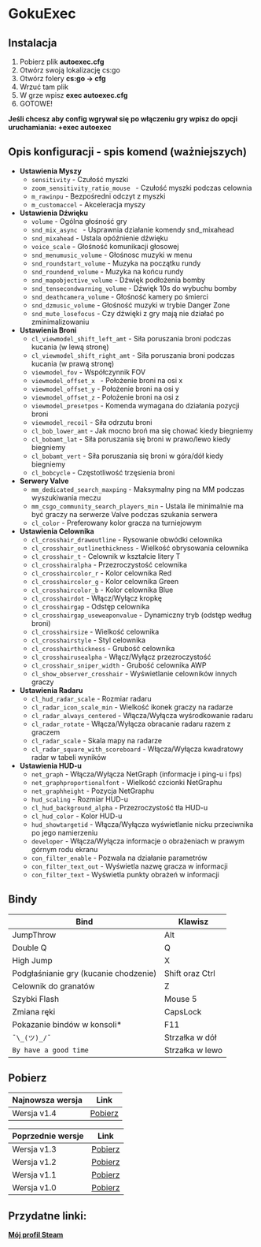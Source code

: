 # GokuExec
## Instalacja
1. Pobierz plik **autoexec.cfg**
1. Otwórz swoją lokalizację cs:go
1. Otwórz folery **cs:go -> cfg**
1. Wrzuć tam plik
1. W grze wpisz **exec autoexec.cfg**
1. GOTOWE!

**Jeśli chcesz aby config wgrywał się po włączeniu gry wpisz do opcji uruchamiania: +exec autoexec**
## Opis konfiguracji - spis komend (ważniejszych)
* **Ustawienia Myszy**
   * `sensitivity` - Czułość myszki
   * `zoom_sensitivity_ratio_mouse ` - Czułość myszki podczas celownia
   * `m_rawinpu` - Bezpośredni odczyt z myszki
   * `m_customaccel` - Akceleracja myszy
* **Ustawienia Dźwięku**
   * `volume` - Ogólna głośność gry
   * `snd_mix_async ` - Usprawnia działanie komendy snd_mixahead
   * `snd_mixahead` - Ustala opóźnienie dźwięku
   * `voice_scale` - Głośność komunikacji głosowej
   * `snd_menumusic_volume` - Głośnosc muzyki w menu 
   * `snd_roundstart_volume` - Muzyka na początku rundy
   * `snd_roundend_volume` - Muzyka na końcu rundy
   * `snd_mapobjective_volume` - Dźwięk podłożenia bomby
   * `snd_tensecondwarning_volume` - Dźwięk 10s do wybuchu bomby
   * `snd_deathcamera_volume` - Głośność kamery po śmierci
   * `snd_dzmusic_volume` - Głośność muzyki w trybie Danger Zone
   * `snd_mute_losefocus` - Czy dźwięki z gry mają nie działać po zminimalizowaniu
* **Ustawienia Broni**
   * `cl_viewmodel_shift_left_amt` - Siła poruszania broni podczas kucania (w lewą stronę)
   * `cl_viewmodel_shift_right_amt` - Siła poruszania broni podczas kucania (w prawą stronę)
   * `viewmodel_fov` - Współczynnik FOV 
   * `viewmodel_offset_x ` - Położenie broni na osi x
   * `viewmodel_offset_y` - Położenie broni na osi y
   * `viewmodel_offset_z` - Położenie broni na osi z
   * `viewmodel_presetpos` - Komenda wymagana do działania pozycji broni
   * `viewmodel_recoil` - Siła odrzutu broni
   * `cl_bob_lower_amt` - Jak mocno broń ma się chować kiedy biegniemy
   * `cl_bobamt_lat` - Siła poruszania się broni w prawo/lewo kiedy biegniemy
   * `cl_bobamt_vert` - Siła poruszania się broni w góra/dół kiedy biegniemy
   * `cl_bobcycle` - Częstotliwość trzęsienia broni
* **Serwery Valve**
   * `mm_dedicated_search_maxping` - Maksymalny ping na MM podczas wyszukiwania meczu
   * `mm_csgo_community_search_players_min` - Ustala ile minimalnie ma być graczy na serwerze Valve podczas szukania serwera
   * `cl_color` - Preferowany kolor gracza na turniejowym
* **Ustawienia Celownika** 
   * `cl_crosshair_drawoutline` - Rysowanie obwódki celownika
   * `cl_crosshair_outlinethickness` - Wielkość obrysowania celownika
   * `cl_crosshair_t` - Celownik w kształcie litery T
   * `cl_crosshairalpha` - Przezroczystość celownika
   * `cl_crosshaircolor_r` - Kolor celownika Red
   * `cl_crosshaircolor_g` - Kolor celownika Green
   * `cl_crosshaircolor_b` - Kolor celownika Blue
   * `cl_crosshairdot` - Włącz/Wyłącz kropkę
   * `cl_crosshairgap` - Odstęp celownika
   * `cl_crosshairgap_useweaponvalue` - Dynamiczny tryb (odstęp według broni)
   * `cl_crosshairsize` - Wielkość celownika
   * `cl_crosshairstyle` - Styl celownika
   * `cl_crosshairthickness` - Grubość celownika
   * `cl_crosshairusealpha` - Włącz/Wyłącz przezroczystość
   * `cl_crosshair_sniper_width` - Grubość celownika AWP
   * `cl_show_observer_crosshair` - Wyświetlanie celowników innych graczy
* **Ustawienia Radaru**
   * `cl_hud_radar_scale` - Rozmiar radaru
   * `cl_radar_icon_scale_min` - Wielkość ikonek graczy na radarze
   * `cl_radar_always_centered` - Włącza/Wyłącza wyśrodkowanie radaru
   * `cl_radar_rotate` - Włącza/Wyłącza obracanie radaru razem z graczem
   * `cl_radar_scale` - Skala mapy na radarze
   * `cl_radar_square_with_scoreboard` - Włącza/Wyłącza kwadratowy radar w tabeli wyników
* **Ustawienia HUD-u**
   * `net_graph` - Włącza/Wyłącza NetGraph (informacje i ping-u i fps)
   * `net_graphproportionalfont` - Wielkość czcionki NetGraphu
   * `net_graphheight` - Pozycja NetGraphu
   * `hud_scaling` - Rozmiar HUD-u
   * `cl_hud_background_alpha` - Przezroczystość tła HUD-u
   * `cl_hud_color` - Kolor HUD-u
   * `hud_showtargetid` - Włącza/Wyłącza wyświetlanie nicku przeciwnika po jego namierzeniu
   * `developer` - Włącza/Wyłącza informacje o obrażeniach w prawym górnym rodu ekranu
   * `con_filter_enable` - Pozwala na działanie parametrów
   * `con_filter_text_out` - Wyświetla nazwę gracza w informacji
   * `con_filter_text` - Wyświetla punkty obrażeń w informacji            
## Bindy
**Bind** | **Klawisz**
------------ | -------------
JumpThrow | Alt
Double Q | Q
High Jump | X
Podgłaśnianie gry (kucanie chodzenie) | Shift oraz Ctrl
Celownik do granatów | Z
Szybki Flash | Mouse 5
Zmiana ręki | CapsLock
Pokazanie bindów w konsoli* | F11
`¯\_(ツ)_/¯` | Strzałka w dół
`By have a good time` | Strzałka w lewo


## Pobierz
**Najnowsza wersja** | **Link**
------------ | -------------
Wersja v1.4 | [Pobierz](https://github.com/kamehame-ha/GokuExec/releases/tag/v1.4)

**Poprzednie wersje** | **Link**
------------ | -------------
Wersja v1.3 | [Pobierz](https://github.com/kamehame-ha/GokuExec/releases/tag/v1.3)
Wersja v1.2 | [Pobierz](https://github.com/kamehame-ha/GokuExec/releases/tag/v1.2)
Wersja v1.1 | [Pobierz](https://github.com/kamehame-ha/GokuExec/releases/tag/v1.1)
Wersja v1.0 | [Pobierz](https://github.com/kamehame-ha/GokuExec/releases/tag/v1.0)

## Przydatne linki:

[**Mój profil Steam**](https://steamcommunity.com/id/kamehame_ha/)

